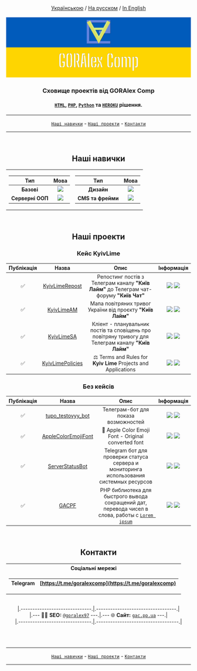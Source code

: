 <div align="center">
<ins>Українською</ins> / <a href="https://github.com/GORAlexComp/.github/blob/main/profile/README-ru.md">На русском</a> / <a href="https://github.com/GORAlexComp/.github/blob/main/profile/README-en.md">In English</a>
</div>

<br>

<div align="center">
	<img hight="100" src="https://github.com/GORAlexComp/.github/blob/main/profile/header.jpg?raw=true">
	<h3>Сховище проектів від <b>GORAlex Comp</b></h3>
	<h4><a Href="https://github.com/orgs/GORAlexComp/repositories?language=html&type=public"><code>HTML</code></a>, <a href="https://github.com/orgs/GORAlexComp/repositories?language=php&type=public"><code>PHP</code></a>, <a href="https://github.com/orgs/GORAlexComp/repositories?language=python&type=public"><code>Python</code></a> та <a href="https://heroku.com/"><code>HEROKU</code></a> рішення.</h4>
</div>

---
<div align="center">
<a href="https://github.com/GORAlexComp/.github/blob/main/profile/README-uk.md#наші-навички"><code>Наші навички</code></a> - <a href="https://github.com/GORAlexComp/.github/blob/main/profile/README-uk.md#наші-проекти"><code>Наші проекти</code></a> - <a href="https://github.com/GORAlexComp/.github/blob/main/profile/README-uk.md#контакти"><code>Контакти</code></a>
</div>

---

<br>

<h2 align="center">Наші навички</h2>

<table align="center">
<tr><td>

| Тип | Мова |
|:----:|:----:|
| **Базові** | [![](https://skillicons.dev/icons?i=html,css,scss,js,jquery)]() |
| **Серверні ООП** | [![](https://skillicons.dev/icons?i=php,python,java,nodejs)]() |

</td><td>

| Тип | Мова |
|:----:|:----:|
| **Дизайн** | [![](https://skillicons.dev/icons?i=photoshop,figma)]() |
| **CMS та фрейми** | [![](https://skillicons.dev/icons?i=wordpress,laravel)]() |

</td>
</tr>
</table>

<br>

<h2 align="center">Наші проекти</h2>

<h3 align="center">Кейс KyivLime</h3>

| Публікація | Назва | Опис | Інформація |
|:----------:|:--------:|:--------:|:----------:|
| ✅ | [KyivLimeRepost](https://github.com/goralexcomp/KyivLimeRepost) | Репостинг постів з Телеграм каналу **"Київ Лайм"** до Телеграм чат-форуму **"Київ Чат"** | ![](https://img.shields.io/github/release/goralexcomp/KyivLimeRepost.svg) ![](https://img.shields.io/github/issues/goralexcomp/KyivLimeRepost.svg) |
| ✅ | [KyivLimeAM](https://github.com/goralexcomp/KyivLimeAM) | Мапа повітряних тривог України від проєкту **"Київ Лайм"** | ![](https://img.shields.io/github/release/goralexcomp/KyivLimeAM.svg) ![](https://img.shields.io/github/issues/goralexcomp/KyivLimeAM.svg) |
| ✅ | [KyivLimeSA](https://github.com/goralexcomp/KyivLimeSA) | Кліент - планувальник постів та сповіщень про повітряну тривогу для Телеграм каналу **"Київ Лайм"** | ![](https://img.shields.io/github/release/goralexcomp/KyivLimeSA.svg) ![](https://img.shields.io/github/issues/goralexcomp/KyivLimeSA.svg) |
| ✅ | [KyivLimePolicies](https://github.com/goralexcomp/KyivLimePolicies) | ⚖️ Terms and Rules for **Kyiv Lime** Projects and Applications | ![](https://img.shields.io/github/release/goralexcomp/KyivLimePolicies.svg) ![](https://img.shields.io/github/issues/goralexcomp/KyivLimePolicies.svg) |

<p></p>
<h3 align="center">Без кейсів</h3>

| Публікація | Назва | Опис | Інформація |
|:----------:|:--------:|:--------:|:----------:|
| ✅ |  [tupo_testovyy_bot](https://github.com/goralexcomp/tupo_testovyy_bot) | Телеграм-бот для показа возможностей | ![](https://img.shields.io/github/release/goralexcomp/tupo_testovyy_bot.svg) ![](https://img.shields.io/github/issues/goralexcomp/tupo_testovyy_bot.svg) |
| ✅ |  [AppleColorEmojiFont](https://github.com/goralexcomp/AppleColorEmojiFont) | 🍏 Apple Color Emoji Font - Original converted font | ![](https://img.shields.io/github/release/goralexcomp/AppleColorEmojiFont.svg) ![](https://img.shields.io/github/issues/goralexcomp/AppleColorEmojiFont.svg) |
| ✅ |  [ServerStatusBot](https://github.com/goralexcomp/ServerStatusBot) | Telegram бот для проверки статуса сервера и мониторинга использования системных ресурсов | ![](https://img.shields.io/github/release/goralexcomp/ServerStatusBot.svg) ![](https://img.shields.io/github/issues/goralexcomp/ServerStatusBot.svg) |
| ✅ |  [GACPF](https://github.com/goralexcomp/gacpf) | PHP библиотека для быстрого вывода сокращений дат, перевода чисел в слова, работы с [`Lorem ipsum`](https://lipsum.com/) | ![](https://img.shields.io/github/release/goralexcomp/gacpf.svg) ![](https://img.shields.io/github/issues/goralexcomp/gacpf.svg) |

<br>

<h2 align="center">Контакти</h2>
<table align="center">

<tr><th>Соціальні мережі</th></tr>

<tr><td>

| Telegram | [https://t.me/goralexcomp](https://t.me/goralexcomp) |
|:-------:|:-------:|

</td></tr>

</table>

<br>

<div align="center">
|.------------------------------.|.----------------------------------.| <br>
	|.--- 👨‍💻 <b>SEO:</b> <a href="https://github.com/goralex97" title="Github profile GorAlex97`s"><code>@goralex97</code></a> ---.|.--- 🌐 <b>Сайт:</b> <a href="https://gac.pp.ua" title="Site gac.pp.ua"><code>gac.pp.ua</code></a> ---.| 	<br>
	|.-------------------------------.|.-----------------------------------.|
</div>

<br><br>

---
<div align="center">
<div align="center">
<a href="https://github.com/GORAlexComp/.github/blob/main/profile/README-uk.md#наші-навички"><code>Наші навички</code></a> - <a href="https://github.com/GORAlexComp/.github/blob/main/profile/README-uk.md#наші-проекти"><code>Наші проекти</code></a> - <a href="https://github.com/GORAlexComp/.github/blob/main/profile/README-uk.md#контакти"><code>Контакти</code></a>
</div>

---
